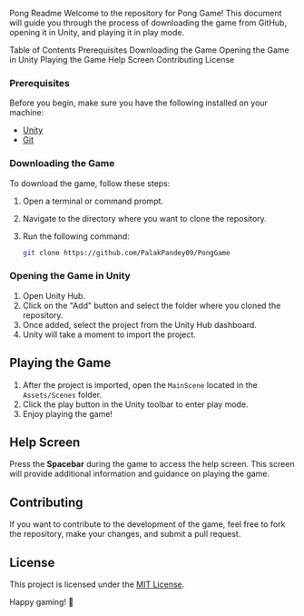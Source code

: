 Pong Readme
Welcome to the repository for Pong Game! This document will guide you through the process of downloading the game from GitHub, opening it in Unity, and playing it in play mode.

Table of Contents
Prerequisites
Downloading the Game
Opening the Game in Unity
Playing the Game
Help Screen
Contributing
License

### Prerequisites
Before you begin, make sure you have the following installed on your machine:
- [Unity](https://unity.com/) 
- [Git](https://git-scm.com/)

### Downloading the Game
To download the game, follow these steps:

1. Open a terminal or command prompt.
2. Navigate to the directory where you want to clone the repository.
3. Run the following command:

   ```bash
   git clone https://github.com/PalakPandey09/PongGame
   ```

### Opening the Game in Unity

1. Open Unity Hub.
2. Click on the "Add" button and select the folder where you cloned the repository.
3. Once added, select the project from the Unity Hub dashboard.
4. Unity will take a moment to import the project.

## Playing the Game

1. After the project is imported, open the `MainScene` located in the `Assets/Scenes` folder.
2. Click the play button in the Unity toolbar to enter play mode.
3. Enjoy playing the game!

## Help Screen

Press the **Spacebar** during the game to access the help screen. This screen will provide additional information and guidance on playing the game.

## Contributing

If you want to contribute to the development of the game, feel free to fork the repository, make your changes, and submit a pull request.

## License

This project is licensed under the [MIT License](LICENSE.md).

Happy gaming! 🚀

